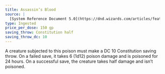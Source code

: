 ```yaml
---
title: Assassin’s Blood
source: |
  [System Reference Document 5.0](https://dnd.wizards.com/articles/features/systems-reference-document-srd)
type: Ingested
price_per_dose: 150 gp
saving_throw: Constitution half
saving_throw_dc: 10
---
```


A creature subjected to this poison must make a DC 10 Constitution saving throw. On a failed save, it takes 6 (1d12) poison damage and is poisoned for 24 hours. On a successful save, the creature takes half damage and isn’t poisoned.
